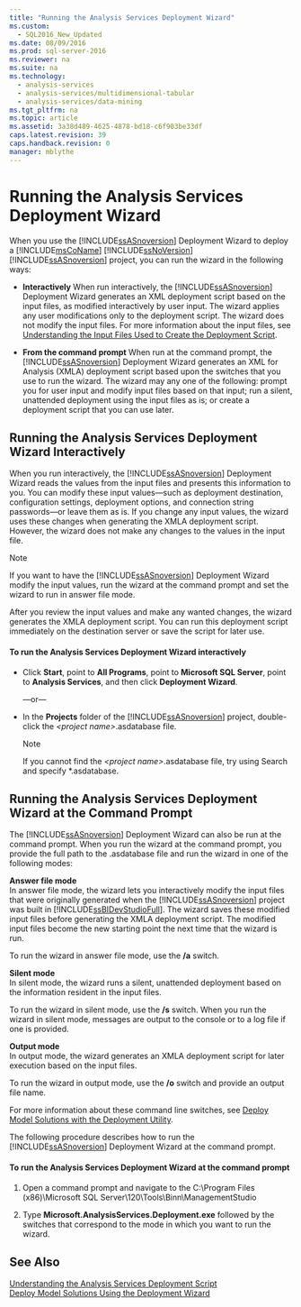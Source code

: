 ```yaml
---
title: "Running the Analysis Services Deployment Wizard"
ms.custom: 
  - SQL2016_New_Updated
ms.date: 08/09/2016
ms.prod: sql-server-2016
ms.reviewer: na
ms.suite: na
ms.technology: 
  - analysis-services
  - analysis-services/multidimensional-tabular
  - analysis-services/data-mining
ms.tgt_pltfrm: na
ms.topic: article
ms.assetid: 3a38d489-4625-4878-bd18-c6f903be33df
caps.latest.revision: 39
caps.handback.revision: 0
manager: mblythe
---
```

# Running the Analysis Services Deployment Wizard
When you use the [!INCLUDE[ssASnoversion](../../Topics/TopicNameContainA/tokens/ssASnoversion_md.md)] Deployment Wizard to deploy a [!INCLUDE[msCoName](../../Topics/TopicNameContainA/tokens/msCoName_md.md)] [!INCLUDE[ssNoVersion](../../Topics/TopicNameContainA/tokens/ssNoVersion_md.md)] [!INCLUDE[ssASnoversion](../../Topics/TopicNameContainA/tokens/ssASnoversion_md.md)] project, you can run the wizard in the following ways:  
  
-   **Interactively** When run interactively, the [!INCLUDE[ssASnoversion](../../Topics/TopicNameContainA/tokens/ssASnoversion_md.md)] Deployment Wizard generates an XML deployment script based on the input files, as modified interactively by user input. The wizard applies any user modifications only to the deployment script. The wizard does not modify the input files. For more information about the input files, see [Understanding the Input Files Used to Create the Deployment Script](../../Topics/TopicNameNotContainA/Understanding-the-Input-Files-Used-to-Create-the-Deployment-Script.md).  
  
-   **From the command prompt** When run at the command prompt, the [!INCLUDE[ssASnoversion](../../Topics/TopicNameContainA/tokens/ssASnoversion_md.md)] Deployment Wizard generates an XML for Analysis (XMLA) deployment script based upon the switches that you use to run the wizard. The wizard may any one of the following: prompt you for user input and modify input files based on that input; run a silent, unattended deployment using the input files as is; or create a deployment script that you can use later.  
  
## Running the Analysis Services Deployment Wizard Interactively  
 When you run interactively, the [!INCLUDE[ssASnoversion](../../Topics/TopicNameContainA/tokens/ssASnoversion_md.md)] Deployment Wizard reads the values from the input files and presents this information to you. You can modify these input values—such as deployment destination, configuration settings, deployment options, and connection string passwords—or leave them as is. If you change any input values, the wizard uses these changes when generating the XMLA deployment script. However, the wizard does not make any changes to the values in the input file.  
  
> [!NOTE]  
>  If you want to have the [!INCLUDE[ssASnoversion](../../Topics/TopicNameContainA/tokens/ssASnoversion_md.md)] Deployment Wizard modify the input values, run the wizard at the command prompt and set the wizard to run in answer file mode.  
  
 After you review the input values and make any wanted changes, the wizard generates the XMLA deployment script. You can run this deployment script immediately on the destination server or save the script for later use.  
  
#### To run the Analysis Services Deployment Wizard interactively  
  
-   Click **Start**, point to **All Programs**, point to **Microsoft SQL Server**, point to **Analysis Services**, and then click **Deployment Wizard**.  
  
     —or—  
  
-   In the **Projects** folder of the [!INCLUDE[ssASnoversion](../../Topics/TopicNameContainA/tokens/ssASnoversion_md.md)] project, double-click the *<project name\>*.asdatabase file.  
  
    > [!NOTE]  
    >  If you cannot find the *<project name\>*.asdatabase file, try using Search and specify *.asdatabase.  
  
## Running the Analysis Services Deployment Wizard at the Command Prompt  
 The [!INCLUDE[ssASnoversion](../../Topics/TopicNameContainA/tokens/ssASnoversion_md.md)] Deployment Wizard can also be run at the command prompt. When you run the wizard at the command prompt, you provide the full path to the .asdatabase file and  run the wizard in one of the following modes:  
  
 **Answer file mode**  
 In answer file mode, the wizard lets you interactively modify the input files that were originally generated when the [!INCLUDE[ssASnoversion](../../Topics/TopicNameContainA/tokens/ssASnoversion_md.md)] project was built in [!INCLUDE[ssBIDevStudioFull](../../Topics/TopicNameContainA/tokens/ssBIDevStudioFull_md.md)]. The wizard saves these modified input files before generating the XMLA deployment script. The modified input files become the new starting point the next time that the wizard is run.  
  
 To run the wizard in answer file mode, use the **/a** switch.  
  
 **Silent mode**  
 In silent mode, the wizard runs a silent, unattended deployment based on the information resident in the input files.  
  
 To run the wizard in silent mode, use the **/s** switch. When you run the wizard in silent mode, messages are output to the console or to a log file if one is provided.  
  
 **Output mode**  
 In output mode, the wizard generates an XMLA deployment script for later execution based on the input files.  
  
 To run the wizard in output mode, use the **/o** switch and provide an output file name.  
  
 For more information about these command line switches, see [Deploy Model Solutions with the Deployment Utility](../../Topics/TopicNameNotContainA/Deploy-Model-Solutions-with-the-Deployment-Utility.md).  
  
 The following procedure describes how to run the [!INCLUDE[ssASnoversion](../../Topics/TopicNameContainA/tokens/ssASnoversion_md.md)] Deployment Wizard at the command prompt.  
  
#### To run the Analysis Services Deployment Wizard at the command prompt  
  
1.  Open a command prompt and navigate to the C:\Program Files (x86)\Microsoft SQL Server\120\Tools\Binn\ManagementStudio  
  
2.  Type **Microsoft.AnalysisServices.Deployment.exe** followed by the switches that correspond to the mode in which you want to run the wizard.  
  
## See Also  
 [Understanding the Analysis Services Deployment Script](../../Topics/TopicNameNotContainA/Understanding-the-Analysis-Services-Deployment-Script.md)   
 [Deploy Model Solutions Using the Deployment Wizard](../../Topics/TopicNameNotContainA/Deploy-Model-Solutions-Using-the-Deployment-Wizard.md)